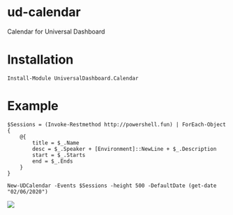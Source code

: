 # ud-calendar

Calendar for Universal Dashboard

# Installation

```
Install-Module UniversalDashboard.Calendar
```

# Example

```
$Sessions = (Invoke-Restmethod http://powershell.fun) | ForEach-Object {
    @{
        title = $_.Name
        desc = $_.Speaker + [Environment]::NewLine + $_.Description
        start = $_.Starts
        end = $_.Ends
    }
}

New-UDCalendar -Events $Sessions -height 500 -DefaultDate (get-date "02/06/2020")
```

![](./images/calendar.PNG)